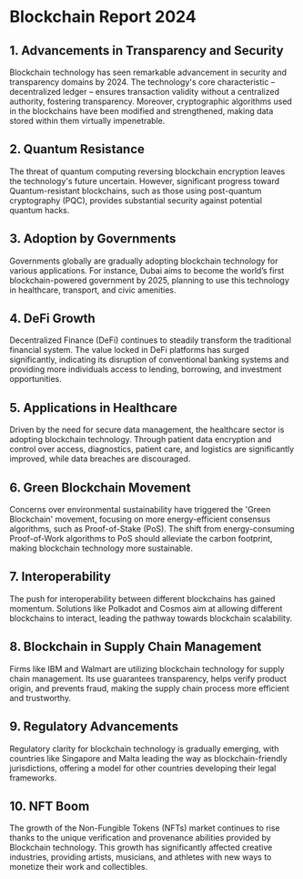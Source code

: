 # Blockchain Report 2024

## 1. Advancements in Transparency and Security
Blockchain technology has seen remarkable advancement in security and transparency domains by 2024. The technology's core characteristic – decentralized ledger – ensures transaction validity without a centralized authority, fostering transparency. Moreover, cryptographic algorithms used in the blockchains have been modified and strengthened, making data stored within them virtually impenetrable.

## 2. Quantum Resistance
The threat of quantum computing reversing blockchain encryption leaves the technology's future uncertain. However, significant progress toward Quantum-resistant blockchains, such as those using post-quantum cryptography (PQC), provides substantial security against potential quantum hacks.

## 3. Adoption by Governments
Governments globally are gradually adopting blockchain technology for various applications. For instance, Dubai aims to become the world’s first blockchain-powered government by 2025, planning to use this technology in healthcare, transport, and civic amenities.

## 4. DeFi Growth
Decentralized Finance (DeFi) continues to steadily transform the traditional financial system. The value locked in DeFi platforms has surged significantly, indicating its disruption of conventional banking systems and providing more individuals access to lending, borrowing, and investment opportunities.

## 5. Applications in Healthcare
Driven by the need for secure data management, the healthcare sector is adopting blockchain technology. Through patient data encryption and control over access, diagnostics, patient care, and logistics are significantly improved, while data breaches are discouraged.

## 6. Green Blockchain Movement
Concerns over environmental sustainability have triggered the 'Green Blockchain' movement, focusing on more energy-efficient consensus algorithms, such as Proof-of-Stake (PoS). The shift from energy-consuming Proof-of-Work algorithms to PoS should alleviate the carbon footprint, making blockchain technology more sustainable.

## 7. Interoperability
The push for interoperability between different blockchains has gained momentum. Solutions like Polkadot and Cosmos aim at allowing different blockchains to interact, leading the pathway towards blockchain scalability.

## 8. Blockchain in Supply Chain Management
Firms like IBM and Walmart are utilizing blockchain technology for supply chain management. Its use guarantees transparency, helps verify product origin, and prevents fraud, making the supply chain process more efficient and trustworthy.

## 9. Regulatory Advancements
Regulatory clarity for blockchain technology is gradually emerging, with countries like Singapore and Malta leading the way as blockchain-friendly jurisdictions, offering a model for other countries developing their legal frameworks.

## 10. NFT Boom
The growth of the Non-Fungible Tokens (NFTs) market continues to rise thanks to the unique verification and provenance abilities provided by Blockchain technology. This growth has significantly affected creative industries, providing artists, musicians, and athletes with new ways to monetize their work and collectibles.
